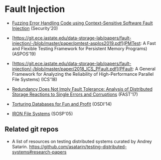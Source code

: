 # Fault Injection

- [Fuzzing Error Handling Code using Context-Sensitive Software Fault Injection](https://git.ece.iastate.edu/data-storage-lab/papers/fault-injection/-/blob/master/paper/sec20-jiang.pdf) (Security'20)

- [https://git.ece.iastate.edu/data-storage-lab/papers/fault-injection/-/blob/master/paper/pmtest-asplos2019.pdf](PMTest: A Fast and Flexible Testing Framework for Persistent Memory Programs) (ASPOS'19)

- [https://git.ece.iastate.edu/data-storage-lab/papers/fault-injection/-/blob/master/paper/2018_ICS_PFault.pdf](PFault: A General Framework for Analyzing the Reliability of High-Performance Parallel File Systems) (ICS'18)

- [Redundancy Does Not Imply Fault Tolerance: Analysis of Distributed Storage Reactions to Single Errors and Corruptions](https://git.ece.iastate.edu/data-storage-lab/papers/fault-injection/-/blob/master/paper/fast17-ganesan.pdf) (FAST'17)

- [Torturing Databases for Fun and Profit](https://git.ece.iastate.edu/data-storage-lab/papers/fault-injection/-/blob/master/paper/osdi14-paper-zheng_mai.pdf) (OSDI'14)

- [IRON File Systems](https://git.ece.iastate.edu/data-storage-lab/papers/fault-injection/-/blob/master/paper/05-iron-sosp05.pdf) (SOSP'05)

## Related git repos
- A list of resources on testing distributed systems curated by Andrey Satarin. https://github.com/asatarin/testing-distributed-systems#research-papers

